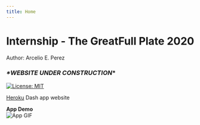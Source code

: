 ```yaml
---
title: Home
---
```

# Internship - The GreatFull Plate 2020  

Author: Arcelio E. Perez  

### *\*WEBSITE UNDER CONSTRUCTION*\*

[![License: MIT](https://img.shields.io/badge/License-MIT-yellow.svg)](https://opensource.org/licenses/MIT)

[Heroku](https://my-internship-app.herokuapp.com/) Dash app website    
 
**App Demo**  
![App GIF](demo/my-dash-app.gif)
